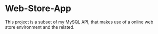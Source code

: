 # Web-Store-App
This project is a subset of my MySQL API, that makes use of a online web store environment and the related.

